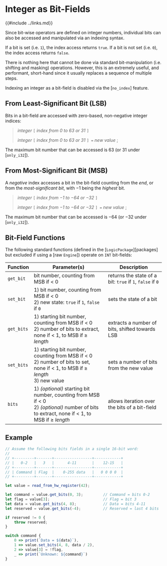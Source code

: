 Integer as Bit-Fields
=====================

{{#include ../links.md}}


Since bit-wise operators are defined on integer numbers, individual bits can also be accessed and
manipulated via an indexing syntax.

If a bit is set (i.e. `1`), the index access returns `true`.
If a bit is not set (i.e. `0`), the index access returns `false`.

There is nothing here that cannot be done via standard bit-manipulation (i.e. shifting and masking)
operations. However, this is an extremely useful, and performant, short-hand since it usually
replaces a sequence of multiple steps.

Indexing an integer as a bit-field is disabled via the [`no_index`] feature.


From Least-Significant Bit (LSB)
-------------------------------

Bits in a bit-field are accessed with zero-based, non-negative integer indices:

> _integer_ `[` _index from 0 to 63 or 31_ `]`
>
> _integer_ `[` _index from 0 to 63 or 31_ `] =` _new value_ ;

The maximum bit number that can be accessed is 63 (or 31 under [`only_i32`]).


From Most-Significant Bit (MSB)
------------------------------

A _negative_ index accesses a bit in the bit-field counting from the _end_, or from the
_most-significant bit_, with &minus;1 being the _highest_ bit.

> _integer_ `[` _index from &minus;1 to &minus;64 or &minus;32_ `]`
>
> _integer_ `[` _index from &minus;1 to &minus;64 or &minus;32_ `] =` _new value_ ;

The maximum bit number that can be accessed is &minus;64 (or &minus;32 under [`only_i32`]).


Bit-Field Functions
-------------------

The following standard functions (defined in the [`LogicPackage`][packages] but excluded if
using a [raw `Engine`]) operate on `INT` bit-fields:

| Function   | Parameter(s)                                                                                                                                   | Description                                               |
| ---------- | ---------------------------------------------------------------------------------------------------------------------------------------------- | --------------------------------------------------------- |
| `get_bit`  | bit number, counting from MSB if < 0                                                                                                           | returns the state of a bit: `true` if `1`, `false` if `0` |
| `set_bit`  | 1) bit number, counting from MSB if < 0<br/>2) new state: `true` if `1`, `false` if `0`                                                        | sets the state of a bit                                   |
| `get_bits` | 1) starting bit number, counting from MSB if < 0<br/>2) number of bits to extract, none if < 1, to MSB if ≥ _length_                           | extracts a number of bits, shifted towards LSB            |
| `set_bits` | 1) starting bit number, counting from MSB if < 0<br/>2) number of bits to set, none if < 1, to MSB if ≥ _length_<br/>3) new value              | sets a number of bits from the new value                  |
| `bits`     | 1) _(optional)_ starting bit number, counting from MSB if < 0<br/>2) _(optional)_ number of bits to extract, none if < 1, to MSB if ≥ _length_ | allows iteration over the bits of a bit-field             |


Example
-------

```js , no_run
// Assume the following bits fields in a single 16-bit word:
//
// +---------+-------+-----------------+------------+
// |   0-2   |   3   |      4-11       |    12-15   |
// +---------+-------+-----------------+------------+
// | Command | Flag  |    0-255 data   |   0 0 0 0  |
// +---------+-------+-----------------+------------+

let value = read_from_hw_register(42);

let command = value.get_bits(0, 3);         // Command = bits 0-2
let flag = value[3];                        // Flag = bit 3
let data = value.get_bits(4, 8);            // Data = bits 4-11
let reserved = value.get_bits(-4);          // Reserved = last 4 bits

if reserved != 0 {
    throw reserved;
}

switch command {
    0 => print(`Data = ${data}`),
    1 => value.set_bits(4, 8, data / 2),
    2 => value[3] = !flag,
    _ => print(`Unknown: ${command}`)
}
```
